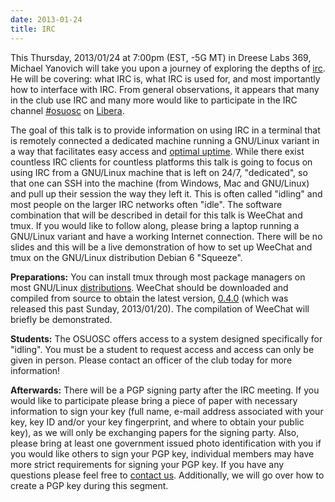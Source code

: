 ```yaml
---
date: 2013-01-24
title: IRC
---
```

This Thursday, 2013/01/24 at 7:00pm (EST, -5G MT) in Dreese Labs 369, Michael Yanovich will take you upon a journey of exploring the depths of [irc](https://en.wikipedia.org/wiki/Internet_Relay_Chat). He will be covering: what IRC is, what IRC is used for, and most importantly how to interface with IRC. From general observations, it appears that many in the club use IRC and many more would like to participate in the IRC channel [#osuosc](irc://irc.libera.chat/osuosc) on [Libera](https://libera.chat/).

The goal of this talk is to provide information on using IRC in a terminal that is remotely connected a dedicated machine running a GNU/Linux variant in a way that facilitates easy access and [optimal uptime](https://xkcd.com/705/). While there exist countless IRC clients for countless platforms this talk is going to focus on using IRC from a GNU/Linux machine that is left on 24/7, "dedicated", so that one can SSH into the machine (from Windows, Mac and GNU/Linux) and pull up their session the way they left it. This is often called "idling" and most people on the larger IRC networks often "idle". The software combination that will be described in detail for this talk is WeeChat and tmux. If you would like to follow along, please bring a laptop running a GNU/Linux variant and have a working Internet connection. There will be no slides and this will be a live demonstration of how to set up WeeChat and tmux on the GNU/Linux distribution Debian 6 "Squeeze".

**Preparations:** You can install tmux through most package managers on most GNU/Linux [distributions](http://bedrocklinux.org/). WeeChat should be downloaded and compiled from source to obtain the latest version, [0.4.0](http://weechat.org/download/stable/) (which was released this past Sunday, 2013/01/20). The compilation of WeeChat will briefly be demonstrated.

**Students:** The OSUOSC offers access to a system designed specifically for "idling". You must be a student to request access and access can only be given in person. Please contact an officer of the club today for more information!

**Afterwards:** There will be a PGP signing party after the IRC meeting. If you would like to participate please bring a piece of paper with necessary information to sign your key (full name, e-mail address associated with your key, key ID and/or your key fingerprint, and where to obtain your public key), as we will only be exchanging papers for the signing party. Also, please bring at least one government issued photo identification with you if you would like others to sign your PGP key, individual members may have more strict requirements for signing your PGP key. If you have any questions please feel free to [contact us](https://opensource.osu.edu/contact). Additionally, we will go over how to create a PGP key during this segment.
